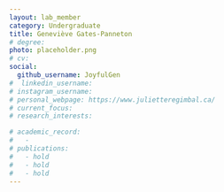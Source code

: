 ```yaml
---
layout: lab_member
category: Undergraduate
title: Geneviève Gates-Panneton
# degree: 
photo: placeholder.png
# cv: 
social:
  github_username: JoyfulGen
#  linkedin_username: 
# instagram_username:
# personal_webpage: https://www.julietteregimbal.ca/
# current_focus:
# research_interests:

# academic_record:
#   -
# publications:
#   - hold
#   - hold
#   - hold
---
```



